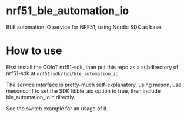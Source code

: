 # nrf51_ble_automation_io
BLE automation IO service for NRF51, using Nordic SDK as base.

# How to use
First install the COIoT nrf51-sdk, then put this repo as a subdirectory of nrf51-sdk at
`nrf51-sdk/lib/ble_automation_io`.

The service interface is pretty-much self-explanatory, using meson, use mesonconf to set
the SDK libble_aio option to true, then include ble_automation_io.h directly.

See the switch example for an usage of it.
